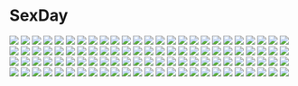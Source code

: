 # SexDay
![](https://konachan.com/image/abb5eef56c4274b64a68bcdd925d5c6d/Konachan.com%20-%2058089%20hiiragi_kagami%20hiiragi_tsukasa%20izumi_konata%20lucky_star%20scan%20school_swimsuit%20swimsuit%20takara_miyuki.jpg)
![](https://konachan.com/jpeg/c96d7408c811e3f6c3d9bd6c86744cfd/Konachan.com%20-%20213913%20amatsutsumi%20bow%20kneehighs%20koku%20minazuki_hotaru%20night%20purple_software%20school_uniform.jpg)
![](https://konachan.com/jpeg/6fb686caca9e51ed423a09b24454af33/Konachan.com%20-%20113676%20game_cg%20nobody%20renai_kateikyoushi_rurumi_coordinate%20riffraff%20scenic%20suzui_narumi.jpg)
![](https://konachan.com/image/785ed8442045357aff7848d967c6e938/Konachan.com%20-%2020408%20mobile_suit_gundam.jpg)
![](https://konachan.com/jpeg/f9991151fae3738f78ba4b92ee053c56/Konachan.com%20-%20204407%20aqua_eyes%20aqua_hair%20aria_%28pixiv_id_9867389%29%20dark%20hatsune_miku%20headphones%20long_hair%20techgirl%20twintails%20vocaloid.jpg)
![](https://konachan.com/image/972aa16a133a5780a4b25017c1631e22/Konachan.com%20-%208523%20baldr_force%20tagme%20third-party_edit.jpg)
![](https://konachan.com/jpeg/1914dde4e1de25319df7cec6890cd71f/Konachan.com%20-%20191450%20blue_eyes%20blue_hair%20dress%20hat%20ikamusume%20loli%20long_hair%20shinryaku%21_ikamusume%20tentacles%20white.jpg)
![](https://konachan.com/jpeg/5087a96e47c39a20c972f909af85a427/Konachan.com%20-%2066388%20pink_eyes%20pink_hair%20tagme.jpg)
![](https://konachan.com/jpeg/40a7515a87b5520c5033a021d9298342/Konachan.com%20-%20264931%20ass%20black_hair%20himeragi_yukina%20long_hair%20mokke_%28artist%29%20orange_eyes%20panties%20school_uniform%20skirt%20skirt_lift%20spread_legs%20underwear%20white.jpg)
![](https://konachan.com/jpeg/0fcbd31ddd192e7358859aecc96c9763/Konachan.com%20-%20203730%202girls%20aqua_eyes%20ass%20bikini%20blonde_hair%20breasts%20cameltoe%20clouds%20erect_nipples%20hat%20navel%20skintight%20sky%20swimsuit%20twintails%20underboob%20water%20zukky.jpg)
![](https://konachan.com/image/de23e2c6dc5bed91acba4fb497424b95/Konachan.com%20-%20253938%20animal_ears%20anthropomorphism%20azur_lane%20bunny_ears%20clouds%20glasses%20green_eyes%20green_hair%20kawahara_ryuuta%20long_hair%20souryuu_%28azur_lane%29.jpg)
![](https://konachan.com/image/b7c6e88bc8185b0577573acfdb957dea/Konachan.com%20-%20241473%20doren%20gun%20love_live%21_school_idol_project%20love_live%21_sunshine%21%21%20tom_clancy%27s_the_division%20uniform%20watanabe_you%20weapon.jpg)
![](https://konachan.com/jpeg/06a463aca1dcd363af1fe82efc912fd2/Konachan.com%20-%20276562%20ball%20black_eyes%20blonde_hair%20blue_eyes%20ct_wind%20ganondorf%20kimono%20logo%20long_hair%20male%20mask%20mirror%20night%20orange_hair%20ponytail%20sheik%20sky%20socks%20stars%20trap.jpg)
![](https://konachan.com/image/3e680576675442300d03d22b3d324428/Konachan.com%20-%2030543%20auer%20christmas%20hakurei_reimu%20kagiyama_hina%20kochiya_sanae%20lucky_star%20meimu%20miko%20moriya_suwako%20parody%20touhou%20wolfgirl%20yakumo_yukari%20yasaka_kanako.jpg)
![](https://konachan.com/image/53d69135fd7e2ed4baf0341b7f43286b/Konachan.com%20-%2099000%20cape%20mahou_shoujo_madoka_magica%20miki_sayaka%20moon%20sea_%28lordofk%29.jpg)
![](https://konachan.com/jpeg/8aba8dcc96a6751cb38288d6d6ceb911/Konachan.com%20-%20225631%20aqua_hair%20haribote_%28tarao%29%20maid%20pink_hair%20ram_%28re%3Azero%29%20rem_%28re%3Azero%29%20re%3Azero_kara_hajimeru_isekai_seikatsu%20short_hair%20twins.jpg)
![](https://konachan.com/jpeg/e02a4de1169232f046ebc6eca014117c/Konachan.com%20-%20277294%20book%20brown_hair%20drink%20glasses%20original%20pantyhose%20purple_eyes%20short_hair%20skirt%20yu_ni_t.jpg)
![](https://konachan.com/image/2fdf54564d4154f6a65128a3519cd6ae/Konachan.com%20-%2036757%20close%20mobile_suit_gundam.jpg)
![](https://konachan.com/image/ef04d068fe2ad21f3869ccfb2adc73ee/Konachan.com%20-%20208185%20brown_eyes%20brown_hair%20close%20headphones%20ilya_kuvshinov%20original%20realistic.jpg)
![](https://konachan.com/jpeg/725b079dd52f89cfc11a37506644cfc8/Konachan.com%20-%20226896%20hinata_yukari%20ichii_yui%20nonohara_yuzuko%20yuuki_tatsuya%20yuyushiki.jpg)
![](https://konachan.com/jpeg/1ffa04c8a8d232712a1547a439038dcb/Konachan.com%20-%20257897%20annin_doufu%20honda_mio%20idolmaster%20idolmaster_cinderella_girls%20idolmaster_cinderella_girls_starlight_stage%20shibuya_rin%20shimamura_uzuki.jpg)
![](https://konachan.com/jpeg/65319a43571819f87f8991d4d9adc71c/Konachan.com%20-%20295227%20all_male%20astolfo%20elbow_gloves%20fate_%28series%29%20gloves%20haishiki%20long_hair%20male%20navel%20pink_hair%20purple_eyes%20skirt%20thighhighs%20trap%20twintails.jpg)
![](https://konachan.com/image/87e8cc60b83eda1f2f0fcace2f4dbc89/Konachan.com%20-%2010473%20kagurazaka_asuna%20konoe_konoka%20mahou_sensei_negima%20negi_springfield.jpg)
![](https://konachan.com/jpeg/311198de29b1be8eae2f5732a9b375bf/Konachan.com%20-%2079909%202girls%20asou_natsumi%20ass%20blonde_hair%20breasts%20nipples%20nude%20pubic_hair%20pussy%20red_hair%20sex%20short_hair%20torikai_hazuki%20toweringman%20yuri.jpg)
![](https://konachan.com/jpeg/70b1e413aeff294490af8da54e7f5083/Konachan.com%20-%2043892%20koihime_musou%20school_swimsuit%20swimsuit%20tagme.jpg)
![](https://konachan.com/image/7589d68f8ee58241accd1a3212f3fafa/Konachan.com%20-%20263666%20green_eyes%20green_hair%20japanese_clothes%20kochiya_sanae%20long_hair%20miko%20rei_%28sanbonzakura%29%20socks%20touhou.jpg)
![](https://konachan.com/image/5e2a4ba445424de63446d85ce8749222/Konachan.com%20-%20248283%20bikini%20fate_grand_order%20fate_%28series%29%20flowers%20hat%20mash_kyrielight%20navel%20pink_eyes%20pink_hair%20short_hair%20swimsuit%20water%20yykuaixian.jpg)
![](https://konachan.com/jpeg/f487d28389f85bcbbc64b5c7934dca18/Konachan.com%20-%20171957%20blonde_hair%20blue_eyes%20blue_hair%20brown_eyes%20dress%20green_hair%20gumi%20hatsune_miku%20headdress%20kagamine_rin%20long_hair%20short_hair%20twintails%20vocaloid.jpg)
![](https://konachan.com/jpeg/4bb365ed9230e0911db85e93a252f013/Konachan.com%20-%2089712%20animal_ears%20blonde_hair%20blue_eyes%20blush%20catgirl%20censored%20game_cg%20koshimizu_rei%20mikagami_mamizu%20neko_koi%20nipples%20sex%20tail%20whirlpool.jpg)
![](https://konachan.com/image/5d24b80929add33775cb727abf25a69c/Konachan.com%20-%20200539%202girls%20bandage%20book%20cigarette%20dark%20drink%20garuku%20glasses%20original%20paper%20shirt%20short_hair%20skirt%20smoking%20techgirl.jpg)
![](https://konachan.com/image/0f40263e95775e3778b015a828175054/Konachan.com%20-%2081166%2015_bisyoujo_hyouryuuki%20bikini%20cameltoe%20erect_nipples%20kuroda_kazuya%20swimsuit%20underboob%20wet.jpg)
![](https://konachan.com/jpeg/61b4583efefe743acc96ba605eb5a977/Konachan.com%20-%20124668%20blonde_hair%20blue_eyes%20blush%20breasts%20censored%20cum%20ex-one%20game_cg%20kazamatsuri_koromo%20long_hair%20mikeou%20navel%20nipples%20penis%20pussy%20sex%20swimsuit.jpg)
![](https://konachan.com/image/269b672a9cc8fcb12decd9a7359ab11d/Konachan.com%20-%20208584%20ayase_eri%20blonde_hair%20bow%20butterfly%20flowers%20love_live%21_school_idol_project%20ponytail%20regition%20school_uniform%20skirt.jpg)
![](https://konachan.com/image/b0160aa35c30018b372258717da88c3e/Konachan.com%20-%20137373%20anyannko%20barefoot%20brown_eyes%20brown_hair%20food%20ice_cream%20loli%20original%20panties%20popsicle%20underwear.jpg)
![](https://konachan.com/jpeg/9c8b334f94259cf5fd0cc85d3f3805b7/Konachan.com%20-%20213037%20bicolored_eyes%20blue_hair%20blush%20boots%20breasts%20cleavage%20gloves%20horns%20io_%28pso2%29%20kurebayashi_noe%20phantasy_star%20short_hair%20shorts%20sword%20weapon%20white.jpg)
![](https://konachan.com/image/d1dd3f61657b327599d42018d287a650/Konachan.com%20-%2021643%20bleach%20kuchiki_rukia%20kurosaki_ichigo%20male.jpg)
![](https://konachan.com/jpeg/24138159bcdbe2a9cd5d37542be90c59/Konachan.com%20-%20161725%20clouds%20forest%20landscape%20macnaut%20nobody%20original%20scenic%20signed%20sky%20tree%20water.jpg)
![](https://konachan.com/image/cf57a879c18557a3d2840b1c36866fcd/Konachan.com%20-%20130751%20blonde_hair%20blush%20breasts%20dress%20hat%20purple_eyes%20sako_%28bosscoffee%29%20touhou%20yakumo_yukari.jpg)
![](https://konachan.com/image/9b983c54dd0bd66ec52982116fa96b10/Konachan.com%20-%2096515%20ass%20kobuichi%20maid%20panties%20purple_eyes%20stockings%20third-party_edit%20underwear%20wet.jpg)
![](https://konachan.com/jpeg/d9c22dbff77f81dc9d4278a3860a4978/Konachan.com%20-%20227013%20bodysuit%20close%20cropped%20d.va%20feguimel%20overwatch%20skintight%20waifu2x.jpg)
![](https://konachan.com/jpeg/3ad6aa68a914d109db1ffcbc5c4764ca/Konachan.com%20-%20173372%20black_hair%20brown_hair%20dress%20group%20headband%20long_hair%20night%20original%20scarf%20short_hair%20sky%20stars%20tie%20zipperradio.jpg)
![](https://konachan.com/jpeg/e3f08edab194f7e25fcdc81392a7430e/Konachan.com%20-%2067500%20bikini%20breasts%20cleavage%20kashima_shizuru%20male%20mutou_kurihito%20nagishiro_miyako%20red_hair%20scan%20swimsuit%20trap%20tsukioka_akiko%20tsukioka_akira.jpg)
![](https://konachan.com/image/63801c8afe61a3f79078b2c67f5e7f18/Konachan.com%20-%20199925%202girls%20blonde_hair%20brown_hair%20long_hair%20original%20towel%20ushas%20water.jpg)
![](https://konachan.com/image/001719be205f7609dab9e25afffcd721/Konachan.com%20-%2068056%20dragon%20tagme.jpg)
![](https://konachan.com/image/ea797d7591c4eba8e278948280c3d894/Konachan.com%20-%20174578%20black_hair%20hat%20orange_eyes%20rugo%20tie.jpg)
![](https://konachan.com/jpeg/d1021ee708673f0694fc0e890da1af3d/Konachan.com%20-%20291241%20bb_%28fate%29%20blush%20breasts%20cleavage%20fate_extra_ccc%20fate_grand_order%20fate_%28series%29%20gloves%20long_hair%20purple_eyes%20purple_hair%20ribbons%20yaguo.jpg)
![](https://konachan.com/image/d3e8ed16216302937dd38bed424d0cc8/Konachan.com%20-%20144212%20bannbi_huuta%20brown_eyes%20brown_hair%20elbow_gloves%20gloves%20long_hair%20sword_art_online%20thighhighs%20yuuki_asuna.jpg)
![](https://konachan.com/image/f64de44d49de885c73ecbd7e62a955fd/Konachan.com%20-%20163652%20black_hair%20blue_eyes%20bondage%20hullabaloo%20japanese_clothes%20kara_no_kyoukai%20ryougi_shiki%20shackles%20short_hair.jpg)
![](https://konachan.com/image/27a3a5091b4a011fbd7c59d7043bfda6/Konachan.com%20-%2019695%20kimi_ga_nozomu_eien.jpg)
![](https://konachan.com/image/bdec63ceec9998c74e4fcc7c901e1d0f/Konachan.com%20-%20125244%20aqua_eyes%20aqua_hair%20hatsune_miku%20long_hair%20miku_append%20moon%20thighhighs%20twintails%20vocaloid%20yomogi_komegura.jpg)
![](https://konachan.com/image/48437878110b88e96047e34dc9c09b7f/Konachan.com%20-%2015854%20dress%20horns%20ibuki_suika%20long_hair%20orange_hair%20purple_hair%20ribbons%20touhou.jpg)
![](https://konachan.com/image/f68ab8c82a19b6aaff8373db43f23e43/Konachan.com%20-%20167427%20animal_ears%20blonde_hair%20breasts%20foxgirl%20konshin%20long_hair%20multiple_tails%20navel%20nipples%20nude%20original%20pussy%20red_eyes%20signed%20tail%20uncensored.jpg)
![](https://konachan.com/jpeg/75232e0ef0ab451311c9a538de164165/Konachan.com%20-%20252924%20annin_doufu%20bow%20brown_eyes%20brown_hair%20clouds%20dress%20gloves%20hat%20idolmaster%20koga_koharu%20loli%20lolita_fashion%20long_hair%20short_hair%20sky.jpg)
![](https://konachan.com/image/fae61185bf4814bd06f06d0c4d5ae081/Konachan.com%20-%20265132%20clouds%20dress%20fate_grand_order%20fate_%28series%29%20mash_kyrielight%20night%20oz_wise%20panties%20pantyhose%20pink_eyes%20pink_hair%20short_hair%20sky%20stars%20tie%20underwear.jpg)
![](https://konachan.com/image/93f893578853387755d601ef590dcb41/Konachan.com%20-%2025881%20artoria_pendragon_%28all%29%20beach%20bikini%20fate_%28series%29%20fate_stay_night%20illyasviel_von_einzbern%20matou_sakura%20saber%20summer%20swimsuit%20tohsaka_rin%20water.jpeg)
![](https://konachan.com/image/c66d4137eb65705537a0d5947059b4be/Konachan.com%20-%20199079%20all_male%20armor%20brown_hair%20cape%20male%20original%20pixiv_fantasia%20short_hair%20zicai_tang.jpg)
![](https://konachan.com/image/04193a14097854497b9ab3c3c6f628be/Konachan.com%20-%20150790%20blue_eyes%20blush%20food%20long_hair%20original%20pink_hair%20raivu%20skirt%20thighhighs.jpg)
![](https://konachan.com/image/0e29d44bf59eeb269ac883444d8806eb/Konachan.com%20-%20241453%20anthropomorphism%20ass%20blue_hair%20blush%20close%20gloves%20green_eyes%20kantai_collection%20oyashio_%28kancolle%29%20panties%20skirt%20terakoya%20underwear%20ushio_%28kancolle%29.jpg)
![](https://konachan.com/jpeg/80e4ff09704a3a502b3bb9171226fe91/Konachan.com%20-%20289948%20animal%20azur_lane%20bird%20blue_eyes%20blush%20cat%20catgirl%20clouds%20fish%20kimono%20mask%20ponytail%20red_eyes%20sideboob%20sky%20sunset%20thighhighs%20tree%20umbrella%20white_hair.jpg)
![](https://konachan.com/jpeg/ac6bb3fcf9e0675cb703810a0400dd33/Konachan.com%20-%20194417%20aoi_matsuri%20fukami_nagisa%20game_cg%20himuro_rikka%20hinata_hanabi%20kitami_minamo%20koutaro%20saotome_nagi%20takara_ichiko%20tokoro_koran%20tropical_kiss%20twinkle.jpg)
![](https://konachan.com/image/7fa3694fecd46f49076e9583d4c70f9d/Konachan.com%20-%20185079%20berochu%20bikini_top%20blonde_hair%20blue_eyes%20collar%20game_cg%20hikami_yuria%20long_hair%20nakano_sora%20pregnant%20see_through%20silkys_plus%20thighhighs.jpg)
![](https://konachan.com/image/770deb8c20dc64dd28da4ffc8a73a1a9/Konachan.com%20-%2074390%20blonde_hair%20cal_devens%20gun%20long_hair%20phantom_of_inferno%20school_uniform%20weapon%20yellow_eyes.jpg)
![](https://konachan.com/image/04fabe150952206fa150416c5fcbed30/Konachan.com%20-%20217933%20aqua_eyes%20aqua_hair%20close%20cropped%20hatsune_miku%20leek%20long_hair%20microphone%20novcel%20tattoo%20twintails%20vocaloid.jpg)
![](https://konachan.com/image/a8b1e1405e4905d59b701252160664f9/Konachan.com%20-%20233736%202girls%20anus%20bed%20breasts%20censored%20final_fantasy%20food%20fruit%20green_eyes%20heart%20hima%20long_hair%20navel%20nipples%20nude%20pink_hair%20purple_hair%20pussy%20spread_legs.jpg)
![](https://konachan.com/image/b9c1454ea882f9a66375d933f805781f/Konachan.com%20-%2094312%20hyper_highspeed_genius%20iris_windsor%20maid%20school_uniform%20tagme%20windmill_%28company%29%20yukimi_kaede.jpg)
![](https://konachan.com/jpeg/0c91087acf412ed60ed9b48231fa9bd8/Konachan.com%20-%20121561%20game_cg%20kashimura_misao%20pulltop%20shinsei_ni_shite_okasubekarazu%20watari_masahito.jpg)
![](https://konachan.com/image/8af67b9cdc2a022969e66eed889e5e18/Konachan.com%20-%20199017%20barefoot%20choker%20gray_hair%20horns%20jpeg_artifacts%20original%20pixiv_fantasia%20pointed_ears%20sishenfan%20spear%20watermark%20weapon%20wings%20yellow_eyes.jpg)
![](https://konachan.com/image/730aadc9533b6cbbe1f625e0c36bbd70/Konachan.com%20-%20158316%20city%20kemi_neko%20original%20scenic.jpg)
![](https://konachan.com/jpeg/3748bf11e294943f4a766e5ad48be6b1/Konachan.com%20-%2039518%20macross%20macross_frontier%20ranka_lee%20vector.jpg)
![](https://konachan.com/image/3eda6a345d26735f4a926db2e650b782/Konachan.com%20-%20154667%20aqua_eyes%20aqua_hair%20building%20city%20hatsune_miku%20inumoto%20rooftop%20ruins%20thighhighs%20twintails%20vocaloid%20zettai_ryouiki.jpg)
![](https://konachan.com/jpeg/a834bcac99f5205825c6f9e395236d72/Konachan.com%20-%20192229%20ciel_nosurge%20ionasal%20tagme%20thighhighs.jpg)
![](https://konachan.com/jpeg/f2b5ffdc92b74d4a83da8ce6906bc13b/Konachan.com%20-%20121989%20armor%20artoria_pendragon_%28all%29%20fate_%28series%29%20fate_stay_night%20fate_unlimited_codes%20saber%20saber_lily%20sword%20weapon.jpg)
![](https://konachan.com/image/fdf7dfb63878331c8ad34722b18af1fb/Konachan.com%20-%20119003%20black_hair%20blonde_hair%20blue_eyes%20blush%20brown_hair%20fairy%20fang%20long_hair%20luna_child%20red_eyes%20short_hair%20sunny_milk%20touhou%20tsuda_akira%20wings.jpg)
![](https://konachan.com/jpeg/6a6524c6ccdb74cae059b3778114a23e/Konachan.com%20-%20214035%20blood%20blush%20breasts%20censored%20cum%20game_cg%20green_eyes%20nae-nae%20nekohana_korone%20nipples%20nude%20penis%20pink_hair%20pussy%20sex%20skyfish%20spread_legs.jpg)
![](https://konachan.com/jpeg/5457c0839aa0ea857f173b25c1ec3572/Konachan.com%20-%20228785%201672%20aliasing%20all_male%20black_hair%20blue_eyes%20brown_hair%20drink%20food%20hoodie%20long_hair%20male%20ponytail%20red_eyes%20short_hair%20touken_ranbu%20watermark.jpg)
![](https://konachan.com/image/66e8a0816de901267ad6efce82c2c082/Konachan.com%20-%2089062%20halloween%20kagamine_len%20kagamine_rin%20male%20pointed_ears%20vocaloid.jpg)
![](https://konachan.com/image/6770f0d462929d0dca255e50ca186484/Konachan.com%20-%20273653%202girls%20blush%20bra%20breasts%20brown_eyes%20brown_hair%20long_hair%20navel%20original%20pantyhose%20ponytail%20purple_eyes%20school_uniform%20underwear%20yukishiro_arute.jpg)
![](https://konachan.com/image/dc98fa90959957a1dec5a6dfb94db390/Konachan.com%20-%2024867%20komugi-chan_magikarte%20nakahara_komugi%20nurse_witch_komugi-chan%20pink%20poyoyon_rokku.jpg)
![](https://konachan.com/image/b0c439ce18a3d1e4e810e8822ee0cd15/Konachan.com%20-%20118876%20brown_hair%20original%20school_uniform%20shizuma_yoshinori%20short_hair%20water.jpg)
![](https://konachan.com/image/24389ceecde143a41e6f0f4503ecf051/Konachan.com%20-%2024167%20cowboy_bebop%20faye_valentine%20jpeg_artifacts%20pink_hair.jpg)
![](https://konachan.com/image/5978cdf79078ad2a29bc937ec2d2e134/Konachan.com%20-%20282312%20barefoot%20building%20catzz%20long_hair%20original%20techgirl.jpg)
![](https://konachan.com/jpeg/9a09c507e6833283b12126f4dddff06b/Konachan.com%20-%20214111%20aliasing%20blue_eyes%20blush%20bow%20breasts%20choker%20cleavage%20gray_hair%20hat%20heart%20miko_92%20navel%20necklace%20panties%20panty_pull%20ribbons%20twintails%20underwear.jpg)
![](https://konachan.com/image/031d5fcbe859ba63481623b728a235e2/Konachan.com%20-%205311%20kasugano_midori%20midori_no_hibi%20sawamura_seiji.jpg)
![](https://konachan.com/jpeg/4ef4d43eeb7e60a72e12cd299ee36e70/Konachan.com%20-%2078184%20asahina_mikuru%20itou_noiji%20school_uniform%20suzumiya_haruhi_no_yuutsu.jpg)
![](https://konachan.com/image/5d012a2c68a7eab6b47481690a9e3f92/Konachan.com%20-%2083517%20akiyama_mio%20guitar%20instrument%20k-on%21%20purple%20saitoyu00.jpg)
![](https://konachan.com/jpeg/ed8a35ccc85f655a323d6bb1f7e8de64/Konachan.com%20-%20275027%202girls%20azur_lane%20bed%20blue_eyes%20blush%20braids%20breasts%20chain%20cleavage%20collar%20cropped%20deras%20dress%20headdress%20hug%20long_hair%20sideboob%20tiara%20white_hair.jpg)
![](https://konachan.com/jpeg/19642cf605391e84997fd130070055ce/Konachan.com%20-%20193982%20atsuki0814%20bikini%20bikini_top%20boots%20glasses%20hatsune_miku%20navel%20shorts%20swimsuit%20tattoo%20thighhighs%20twintails%20vocaloid%20wink%20wristwear.jpg)
![](https://konachan.com/image/fe644d00e0464c9ed08ac66debc87e31/Konachan.com%20-%2029221%20littlewitch%20oyari_ashito%20white.jpg)
![](https://konachan.com/image/85067810abf812e389d3ce3a9d88274b/Konachan.com%20-%20267741%20azur_lane%20black_hair%20blush%20breasts%20clouds%20cross%20hato_haru%20jpeg_artifacts%20long_hair%20mask%20ponytail%20red_eyes%20scarf%20sky%20spread_legs%20u-47_%28azur_lane%29%20wet.jpg)
![](https://konachan.com/jpeg/d3e9b8edf4d69472fc322e2430b535fa/Konachan.com%20-%20252430%20ass%20bikini%20blue_eyes%20breasts%20brown_hair%20clouds%20karuizawa_kei%20long_hair%20ponytail%20scan%20sideboob%20sky%20swimsuit%20tomose_shunsaku.jpg)
![](https://konachan.com/jpeg/48eb37fe70f67c4027dbd8ecc919452a/Konachan.com%20-%20249841%20blush%20fate_grand_order%20fate_%28series%29%20glasses%20mash_kyrielight%20purple_eyes%20rinarisa%20short_hair%20tie%20white.jpg)
![](https://konachan.com/image/3fe3d2e55bc7bb27d0fbceaa4dd7e938/Konachan.com%20-%2012417%20tagme.jpg)
![](https://konachan.com/image/aaa76584b281ea57e5bd39f1976b7d73/Konachan.com%20-%20166423%20blonde_hair%20blush%20breasts%20brown_eyes%20censored%20elbow_gloves%20eto%20gloves%20headband%20long_hair%20navel%20nipples%20pussy%20spread_legs%20spread_pussy%20thighhighs.jpg)
![](https://konachan.com/image/c60f727600b11d03cf0e709e080b55ee/Konachan.com%20-%20237227%20aqua_eyes%20aqua_hair%20book%20bow%20butterfly%20dress%20feathers%20gloves%20hatsune_miku%20long_hair%20paper%20petals%20ribbons%20twintails%20vocaloid%20yuki_miku.jpg)
![](https://konachan.com/image/ab0d8f1158b90331a55455718ba2c077/Konachan.com%20-%2065031%20all_male%20dark%20himura_kenshin%20japanese_clothes%20male%20night%20polychromatic%20rurouni_kenshin%20silhouette%20sky%20stars%20sword%20weapon.jpg)
![](https://konachan.com/image/6e56123290dedbb669b72c2ad709f96e/Konachan.com%20-%20203096%20blonde_hair%20building%20car%20city%20dress%20flandre_scarlet%20gun%20koh_%28minagi_kou%29%20night%20ponytail%20red_eyes%20short_hair%20signed%20touhou%20vampire%20weapon%20wings.jpg)
![](https://konachan.com/image/62481686721dd20ad4c28cc7bc3ac751/Konachan.com%20-%2067335%20animal_ears%20catgirl%20himari%20isono_satoshi%20katana%20long_hair%20navel%20no_bra%20open_shirt%20panties%20purple_eyes%20purple_hair%20sword%20tail%20underwear%20weapon.jpg)
![](https://konachan.com/jpeg/3de5ed89ce4d245547d6745e66e7855e/Konachan.com%20-%20110533%20beach%20blonde_hair%20fault%20game_cg%20hayama_rika%20swimsuit%20taka_tony.jpg)
![](https://konachan.com/image/ec31c5592402c42c5b12cd5323207a26/Konachan.com%20-%206043%202girls%20akino_momiji%20brown_eyes%20christmas%20cuffs_%28studio%29%20hat%20kannagi_rei%20panties%20sakura_musubi%20santa_costume%20santa_hat%20sera_karen%20thighhighs%20underwear.jpg)
![](https://konachan.com/jpeg/ba457abfc79e5cac50e8f697a0f1284e/Konachan.com%20-%20195285%2000047%20blonde_hair%20blue%20blue_eyes%20boku_wa_tomodachi_ga_sukunai%20breasts%20cleavage%20kashiwazaki_sena%20long_hair%20signed%20skirt%20thighhighs%20third-party_edit.jpg)
